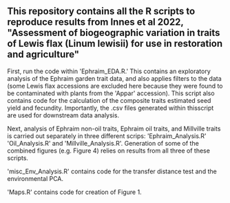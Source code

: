 ## This repository contains all the R scripts to reproduce results from Innes et al 2022, "Assessment of biogeographic variation in traits of Lewis flax (Linum lewisii) for use in restoration and agriculture"

First, run the code within 'Ephraim_EDA.R.' This contains an exploratory analysis of the Ephraim garden trait data, and also applies filters to the data (some Lewis flax accessions are excluded here because they were found to be contaminated with plants from the 'Appar' accession). This script also contains code for the calculation of the composite traits estimated seed yield and fecundity. Importantly, the .csv files generated within thisscript are used for downstream data analysis.  

Next, analysis of Ephraim non-oil traits, Ephraim oil traits, and Millville traits is carried out separately in three different scrips: 'Ephraim_Analysis.R' 'Oil_Analysis.R' and 'Millville_Analysis.R'. Generation of some of the combined figures (e.g. Figure 4) relies on results from all three of these scripts.

'misc_Env_Analysis.R' contains code for the transfer distance test and the environmental PCA.

'Maps.R' contains code for creation of Figure 1.

